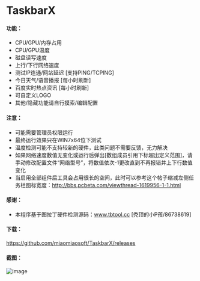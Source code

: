 # TaskbarX

#### 功能：
- CPU/GPU/内存占用
- CPU/GPU温度
- 磁盘读写速度
- 上行/下行网络速度
- 测试IP连通/网站延迟 [支持PING/TCPING]
- 今日天气/语音播报 [每小时刷新]
- 百度实时热点资讯 [每小时刷新]
- 可自定义LOGO
- 其他/隐藏功能请自行摸索/编辑配置

#### 注意：
- 可能需要管理员权限运行
- 最终运行效果只在WIN7x64位下测试
- 温度检测可能不支持较新的硬件，此类问题不需要反馈，无力解决
- 如果网络速度数值无变化或运行后弹出[数组成员引用下标超出定义范围]，请手动修改配置文件“网络型号”，将数值依次-1更改直到不再报错并上下行数值变化
- 当启用全部组件后工具会占用很长的空间，此时可以参考这个帖子缩减左侧任务栏图标宽度：http://bbs.pcbeta.com/viewthread-1619956-1-1.html

#### 感谢：
- 本程序基于图拉丁硬件检测源码：www.tbtool.cc [秃顶的小P孩/86738619]

#### 下载：
https://github.com/miaomiaosoft/TaskbarX/releases

#### 截图：
![image](https://raw.githubusercontent.com/miaomiaosoft/TaskbarX/master/images/2020-02-29_204505.jpg)
